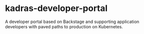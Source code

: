# kadras-developer-portal
A developer portal based on Backstage and supporting application developers with paved paths to production on Kubernetes.
